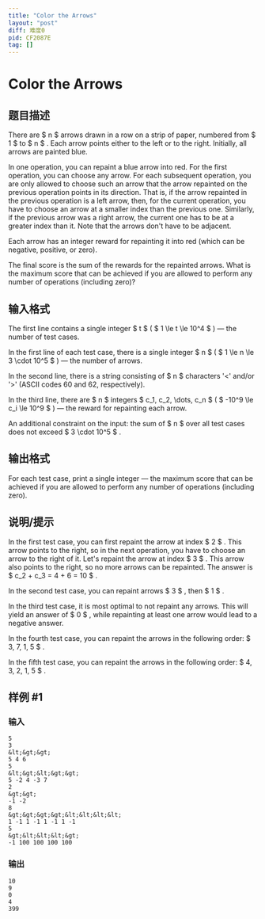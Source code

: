 ```yaml
---
title: "Color the Arrows"
layout: "post"
diff: 难度0
pid: CF2087E
tag: []
---
```


# Color the Arrows

## 题目描述

There are $ n $ arrows drawn in a row on a strip of paper, numbered from $ 1 $ to $ n $ . Each arrow points either to the left or to the right. Initially, all arrows are painted blue.

In one operation, you can repaint a blue arrow into red. For the first operation, you can choose any arrow. For each subsequent operation, you are only allowed to choose such an arrow that the arrow repainted on the previous operation points in its direction. That is, if the arrow repainted in the previous operation is a left arrow, then, for the current operation, you have to choose an arrow at a smaller index than the previous one. Similarly, if the previous arrow was a right arrow, the current one has to be at a greater index than it. Note that the arrows don't have to be adjacent.

Each arrow has an integer reward for repainting it into red (which can be negative, positive, or zero).

The final score is the sum of the rewards for the repainted arrows. What is the maximum score that can be achieved if you are allowed to perform any number of operations (including zero)?

## 输入格式

The first line contains a single integer $ t $ ( $ 1 \le t \le 10^4 $ ) — the number of test cases.

In the first line of each test case, there is a single integer $ n $ ( $ 1 \le n \le 3 \cdot 10^5 $ ) — the number of arrows.

In the second line, there is a string consisting of $ n $ characters '&lt;' and/or '&gt;' (ASCII codes 60 and 62, respectively).

In the third line, there are $ n $ integers $ c_1, c_2, \dots, c_n $ ( $ -10^9 \le c_i \le 10^9 $ ) — the reward for repainting each arrow.

An additional constraint on the input: the sum of $ n $ over all test cases does not exceed $ 3 \cdot 10^5 $ .

## 输出格式

For each test case, print a single integer — the maximum score that can be achieved if you are allowed to perform any number of operations (including zero).

## 说明/提示

In the first test case, you can first repaint the arrow at index $ 2 $ . This arrow points to the right, so in the next operation, you have to choose an arrow to the right of it. Let's repaint the arrow at index $ 3 $ . This arrow also points to the right, so no more arrows can be repainted. The answer is $ c_2 + c_3 = 4 + 6 = 10 $ .

In the second test case, you can repaint arrows $ 3 $ , then $ 1 $ .

In the third test case, it is most optimal to not repaint any arrows. This will yield an answer of $ 0 $ , while repainting at least one arrow would lead to a negative answer.

In the fourth test case, you can repaint the arrows in the following order: $ 3, 7, 1, 5 $ .

In the fifth test case, you can repaint the arrows in the following order: $ 4, 3, 2, 1, 5 $ .

## 样例 #1

### 输入

```
5
3
&lt;&gt;&gt;
5 4 6
5
&lt;&gt;&lt;&gt;&gt;
5 -2 4 -3 7
2
&gt;&gt;
-1 -2
8
&gt;&gt;&gt;&gt;&lt;&lt;&lt;&lt;
1 -1 1 -1 1 -1 1 -1
5
&gt;&lt;&lt;&lt;&gt;
-1 100 100 100 100
```

### 输出

```
10
9
0
4
399
```

